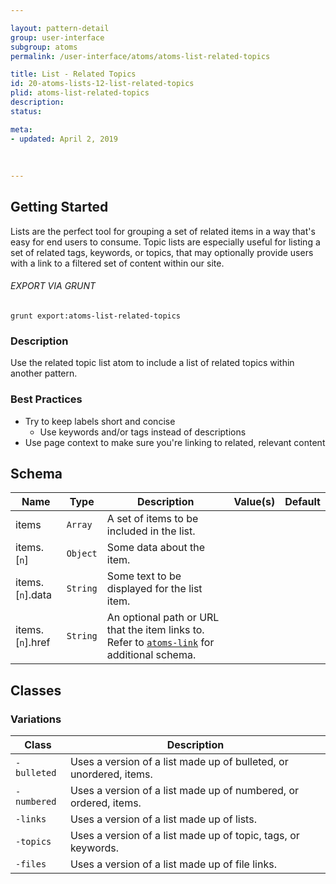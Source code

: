 ```yaml
---

layout: pattern-detail
group: user-interface
subgroup: atoms
permalink: /user-interface/atoms/atoms-list-related-topics

title: List - Related Topics
id: 20-atoms-lists-12-list-related-topics
plid: atoms-list-related-topics
description: 
status: 

meta:
- updated: April 2, 2019
  
  
  
---
```



## Getting Started

Lists are the perfect tool for grouping a set of related items in a way that's easy for end users to consume. Topic lists are especially useful for listing a set of related tags, keywords, or topics, that may optionally provide users with a link to a filtered set of content within our site.

###### EXPORT VIA GRUNT

```
grunt export:atoms-list-related-topics
```


### Description

Use the related topic list atom to include a list of related topics within another pattern.


### Best Practices

- Try to keep labels short and concise
  - Use keywords and/or tags instead of descriptions
- Use page context to make sure you're linking to related, relevant content


## Schema

| Name                    | Type                  | Description                                                                             | Value(s)                  | Default     |
|-------------------------|-----------------------|-----------------------------------------------------------------------------------------|---------------------------|-------------|
| items                   | `Array`               | A set of items to be included in the list.                                              |                           |             |
| items.[`n`]             | `Object`              | Some data about the item.                                                               |                           |             |
| items.[`n`].data        | `String`              | Some text to be displayed for the list item.                                            |                           |             |
| items.[`n`].href        | `String`              | An optional path or URL that the item links to. Refer to [`atoms-link`][atoms-link] for additional schema. |  | |


## Classes

### Variations

| Class         | Description                                                         |
|---------------|---------------------------------------------------------------------|
| `-bulleted`   | Uses a version of a list made up of bulleted, or unordered, items.  |
| `-numbered`   | Uses a version of a list made up of numbered, or ordered, items.    |
| `-links`      | Uses a version of a list made up of lists.                          |
| `-topics`     | Uses a version of a list made up of topic, tags, or keywords.       |
| `-files`      | Uses a version of a list made up of file links.                     |


[atoms-link]: /patterns/20-atoms-globals-link/20-atoms-globals-link.html
